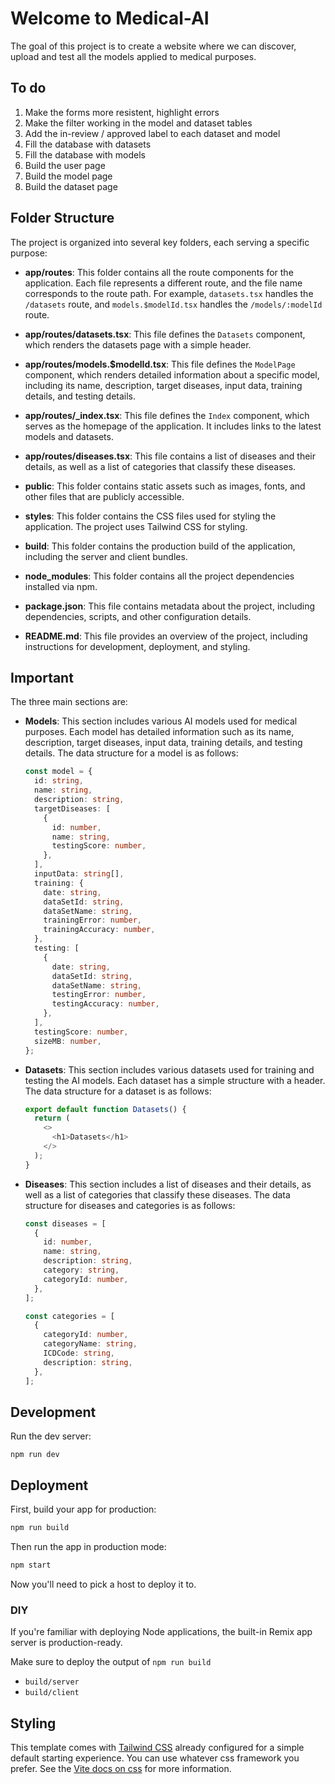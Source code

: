 # Welcome to Medical-AI

The goal of this project is to create a website where we can discover, upload and test all the models applied to medical purposes.

## To do

1. Make the forms more resistent, highlight errors
1. Make the filter working in the model and dataset tables
1. Add the in-review / approved label to each dataset and model
1. Fill the database with datasets
1. Fill the database with models
1. Build the user page
1. Build the model page
1. Build the dataset page

## Folder Structure

The project is organized into several key folders, each serving a specific purpose:

- **app/routes**: This folder contains all the route components for the application. Each file represents a different route, and the file name corresponds to the route path. For example, `datasets.tsx` handles the `/datasets` route, and `models.$modelId.tsx` handles the `/models/:modelId` route.

- **app/routes/datasets.tsx**: This file defines the `Datasets` component, which renders the datasets page with a simple header.

- **app/routes/models.$modelId.tsx**: This file defines the `ModelPage` component, which renders detailed information about a specific model, including its name, description, target diseases, input data, training details, and testing details.

- **app/routes/\_index.tsx**: This file defines the `Index` component, which serves as the homepage of the application. It includes links to the latest models and datasets.

- **app/routes/diseases.tsx**: This file contains a list of diseases and their details, as well as a list of categories that classify these diseases.

- **public**: This folder contains static assets such as images, fonts, and other files that are publicly accessible.

- **styles**: This folder contains the CSS files used for styling the application. The project uses Tailwind CSS for styling.

- **build**: This folder contains the production build of the application, including the server and client bundles.

- **node_modules**: This folder contains all the project dependencies installed via npm.

- **package.json**: This file contains metadata about the project, including dependencies, scripts, and other configuration details.

- **README.md**: This file provides an overview of the project, including instructions for development, deployment, and styling.

## Important

The three main sections are:

- **Models**: This section includes various AI models used for medical purposes. Each model has detailed information such as its name, description, target diseases, input data, training details, and testing details. The data structure for a model is as follows:

  ```typescript
  const model = {
    id: string,
    name: string,
    description: string,
    targetDiseases: [
      {
        id: number,
        name: string,
        testingScore: number,
      },
    ],
    inputData: string[],
    training: {
      date: string,
      dataSetId: string,
      dataSetName: string,
      trainingError: number,
      trainingAccuracy: number,
    },
    testing: [
      {
        date: string,
        dataSetId: string,
        dataSetName: string,
        testingError: number,
        testingAccuracy: number,
      },
    ],
    testingScore: number,
    sizeMB: number,
  };
  ```

- **Datasets**: This section includes various datasets used for training and testing the AI models. Each dataset has a simple structure with a header. The data structure for a dataset is as follows:

  ```typescript
  export default function Datasets() {
    return (
      <>
        <h1>Datasets</h1>
      </>
    );
  }
  ```

- **Diseases**: This section includes a list of diseases and their details, as well as a list of categories that classify these diseases. The data structure for diseases and categories is as follows:

  ```typescript
  const diseases = [
    {
      id: number,
      name: string,
      description: string,
      category: string,
      categoryId: number,
    },
  ];

  const categories = [
    {
      categoryId: number,
      categoryName: string,
      ICDCode: string,
      description: string,
    },
  ];
  ```

## Development

Run the dev server:

```shellscript
npm run dev
```

## Deployment

First, build your app for production:

```sh
npm run build
```

Then run the app in production mode:

```sh
npm start
```

Now you'll need to pick a host to deploy it to.

### DIY

If you're familiar with deploying Node applications, the built-in Remix app server is production-ready.

Make sure to deploy the output of `npm run build`

- `build/server`
- `build/client`

## Styling

This template comes with [Tailwind CSS](https://tailwindcss.com/) already configured for a simple default starting experience. You can use whatever css framework you prefer. See the [Vite docs on css](https://vitejs.dev/guide/features.html#css) for more information.

